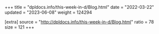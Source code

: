 +++
title = "dpldocs.info/this-week-in-d/Blog.html"
date = "2022-03-22"
updated = "2023-06-08"
weight = 124294

[extra]
source = "http://dpldocs.info/this-week-in-d/Blog.html"
ratio = 78
size = 121
+++
